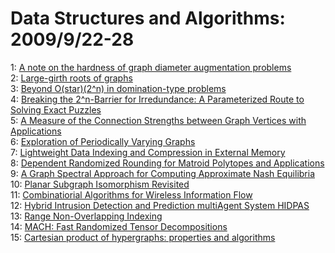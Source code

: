 # Data Structures and Algorithms: 2009/9/22-28  
1: [A note on the hardness of graph diameter augmentation problems](https://doi.org/10.48550/arXiv.0909.3877)  
2: [Large-girth roots of graphs](https://doi.org/10.48550/arXiv.0909.4011)  
3: [Beyond O(star)(2^n) in domination-type problems](https://doi.org/10.48550/arXiv.0909.4021)  
4: [Breaking the 2^n-Barrier for Irredundance: A Parameterized Route to  Solving Exact Puzzles](https://doi.org/10.48550/arXiv.0909.4224)  
5: [A Measure of the Connection Strengths between Graph Vertices with  Applications](https://doi.org/10.48550/arXiv.0909.4275)  
6: [Exploration of Periodically Varying Graphs](https://doi.org/10.48550/arXiv.0909.4369)  
7: [Lightweight Data Indexing and Compression in External Memory](https://doi.org/10.48550/arXiv.0909.4341)  
8: [Dependent Randomized Rounding for Matroid Polytopes and Applications](https://doi.org/10.48550/arXiv.0909.4348)  
9: [A Graph Spectral Approach for Computing Approximate Nash Equilibria](https://doi.org/10.48550/arXiv.0909.4686)  
10: [Planar Subgraph Isomorphism Revisited](https://doi.org/10.48550/arXiv.0909.4692)  
11: [Combinatiorial Algorithms for Wireless Information Flow](https://doi.org/10.48550/arXiv.0909.4808)  
12: [Hybrid Intrusion Detection and Prediction multiAgent System HIDPAS](https://doi.org/10.48550/arXiv.0909.4889)  
13: [Range Non-Overlapping Indexing](https://doi.org/10.48550/arXiv.0909.4893)  
14: [MACH: Fast Randomized Tensor Decompositions](https://doi.org/10.48550/arXiv.0909.4969)  
15: [Cartesian product of hypergraphs: properties and algorithms](https://doi.org/10.48550/arXiv.0909.5032)  